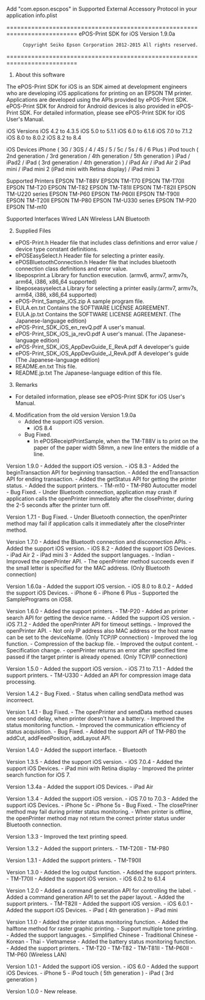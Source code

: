 Add "com.epson.escpos" in Supported External Accessory Protocol in your application info.plist

==========================================================================
          ePOS-Print SDK for iOS  Version 1.9.0a

          Copyright Seiko Epson Corporation 2012-2015 All rights reserved.
==========================================================================

1. About this software

The ePOS-Print SDK for iOS is an SDK aimed at development engineers who 
are developing iOS applications for printing on an EPSON TM printer.
Applications are developed using the APIs provided by ePOS-Print SDK.
ePOS-Print SDK for Android for Android devices is also provided in 
ePOS-Print SDK.
For detailed information, please see ePOS-Print SDK for iOS User's Manual.

iOS Versions
  iOS 4.2 to 4.3.5
  iOS 5.0 to 5.1.1
  iOS 6.0 to 6.1.6
  iOS 7.0 to 7.1.2
  iOS 8.0 to 8.0.2
  iOS 8.2 to 8.4

iOS Devices
  iPhone ( 3G / 3GS / 4 / 4S / 5 / 5c / 5s / 6 / 6 Plus )
  iPod touch ( 2nd generation / 3rd generation / 4th generation / 5th generation )
  iPad / iPad2 / iPad ( 3rd generation / 4th generation ) / iPad Air / iPad Air 2
  iPad mini / iPad mini 2 (iPad mini with Retina display) / iPad mini 3

Supported Printers
  EPSON TM-T88V
  EPSON TM-T70
  EPSON TM-T70II
  EPSON TM-T20
  EPSON TM-T82
  EPSON TM-T81II
  EPSON TM-T82II
  EPSON TM-U220 series
  EPSON TM-P60
  EPSON TM-P60II
  EPSON TM-T90II
  EPSON TM-T20II
  EPSON TM-P80
  EPSON TM-U330 series
  EPSON TM-P20
  EPSON TM-m10

Supported Interfaces
  Wired LAN
  Wireless LAN
  Bluetooth


2. Supplied Files

- ePOS-Print.h
  Header file that includes class definitions and error value / device type 
  constant definitions.
- ePOSEasySelect.h
  Header file for selecting a printer easily.
- ePOSBluetoothConnection.h
  Header file that includes bluetooth connection class definitions and error value.
- libeposprint.a
  Library for function execution. (armv6, armv7, armv7s, arm64, i386, x86_64 supported)
- libeposeasyselect.a
  Library for selecting a printer easily.(armv7, armv7s, arm64, i386, x86_64 supported)
- ePOS-Print_Sample_iOS.zip
  A sample program file.
- EULA.en.txt
  Contains the SOFTWARE LICENSE AGREEMENT.
- EULA.jp.txt
  Contains the SOFTWARE LICENSE AGREEMENT. (The Japanese-language edition)
- ePOS-Print_SDK_iOS_en_revQ.pdf
  A user's manual.
- ePOS-Print_SDK_iOS_ja_revO.pdf
  A user's manual. (The Japanese-language edition)
- ePOS-Print_SDK_iOS_AppDevGuide_E_RevA.pdf
  A developer's guide
- ePOS-Print_SDK_iOS_AppDevGuide_J_RevA.pdf
  A developer's guide (The Japanese-language edition)
- README.en.txt
  This file.
- README.jp.txt
  The Japanese-language edition of this file.

3. Remarks

- For detailed information, please see ePOS-Print SDK for iOS User's Manual.

4. Modification from the old version
  Version 1.9.0a
    - Added the support iOS version.
      - iOS 8.4
    - Bug Fixed.
      - In ePOSReceiptPrintSample, when the TM-T88V is to print on the paper of the paper width 58mm,
        a new line enters the middle of a line.

  Version 1.9.0
    - Added the support iOS version.
      - iOS 8.3
    - Added the beginTransaction API for beginning transaction.
    - Added the endTransaction API for ending transaction.
    - Added the getStatus API for getting the printer status.
    - Added the support printers.
      - TM-m10
      - TM-P80 Autocutter model
    - Bug Fixed.
      - Under Bluetooth connection, application may crash if application calls the openPrinter
        immediately after the closePrinter, during the 2-5 seconds after the printer turn off.

  Version 1.7.1
    - Bug Fixed.
      - Under Bluetooth connection, the openPrinter method may fail if application calls it immediately
        after the closePrinter method.

  Version 1.7.0
    - Added the Bluetooth connection and disconnection APIs.
    - Added the support iOS version.
      - iOS 8.2
    - Added the support iOS Devices.
      - iPad Air 2
      - iPad mini 3
    - Added the support languages.
      - Indian
    - Improved the openPrinter API.
      - The openPrinter method succeeds even if the small letter is specified for the MAC address.
        (Only Bluetooth connection)

  Version 1.6.0a
    - Added the support iOS version.
      - iOS 8.0 to 8.0.2
    - Added the support iOS Devices.
      - iPhone 6
      - iPhone 6 Plus
    - Supported the SamplePrograms on iOS8.

  Version 1.6.0
    - Added the support printers.
      - TM-P20
    - Added an printer search API for getting the device name.
    - Added the support iOS version.
      - iOS 7.1.2
    - Added the openPrinter API for timeout settings.
    - Improved the openPrinter API.
      - Not only IP address also MAC address or the host name can be set to the deviceName.
        (Only TCP/IP connection)
    - Improved the log function.
      - Compression of the backup file.
      - Improved the output content.
    - Specification change.
      - openPrinter returns an error after specified time passed if the target
        printer is already opened. (Only TCP/IP connection)

  Version 1.5.0
    - Added the support iOS version.
      - iOS 7.1 to 7.1.1
    - Added the support printers.
      - TM-U330
    - Added an API for compression image data processing.

  Version 1.4.2
    - Bug Fixed.
      - Status when calling sendData method was incorreect.

  Version 1.4.1
    - Bug Fixed.
      - The openPrinter and sendData method causes one second delay,
        when printer doesn't have a battery.
    - Improved the status monitoring function.
      - Improved the communication efficiency of status acquisition.
    - Bug Fixed.
      - Added the support API of TM-P80 the addCut, addFeedPosition, addLayout API.

  Version 1.4.0
    - Added the support interface.
      - Bluetooth

  Version 1.3.5
    - Added the support iOS version.
      - iOS 7.0.4
    - Added the support iOS Devices.
      - iPad mini with Retina display
    - Improved the printer search function for iOS 7.

  Version 1.3.4a
    - Added the support iOS Devices.
      - iPad Air

  Version 1.3.4
    - Added the support iOS version.
      - iOS 7.0 to 7.0.3
    - Added the support iOS Devices.
      - iPhone 5c
      - iPhone 5s
    - Bug Fixed.
      - The closePriner method may fail during printer status monitoring.
      - When printer is offline, the openPrinter method may not return 
        the correct printer status under Bluetooth connection.

  Version 1.3.3
    - Improved the text printing speed.

  Version 1.3.2
    - Added the support printers.
      - TM-T20II
      - TM-P80

  Version 1.3.1
    - Added the support printers.
      - TM-T90II

  Version 1.3.0
    - Added the log output function.
    - Added the support printers.
      - TM-T70II
    - Added the support iOS version.
      - iOS 6.0.2 to 6.1.4

  Version 1.2.0
    - Added a command generation API for controlling the label.
    - Added a command generation API to set the paper layout.
    - Added the support printers.
      - TM-T82II
    - Added the support iOS version.
      - iOS 6.0.1
    - Added the support iOS Devices.
      - iPad ( 4th generation )
      - iPad mini

  Version 1.1.0
    - Added the printer status monitoring function.
    - Added the halftone method for raster graphic printing.
    - Support multiple tone printing.
    - Added the support languages.
      - Simplified Chinese
      - Traditional Chinese
      - Korean
      - Thai
      - Vietnamese
    - Added the battery status monitoring function.
    - Added the support printers.
      - TM-T20
      - TM-T82
      - TM-T81II
      - TM-P60II
      - TM-P60 (Wireless LAN)

  Version 1.0.1
    - Added the support iOS version.
      - iOS 6.0
    - Added the support iOS Devices.
      - iPhone 5
      - iPod touch ( 5th generation )
      - iPad ( 3rd generation )

  Version 1.0.0
    - New release. 
